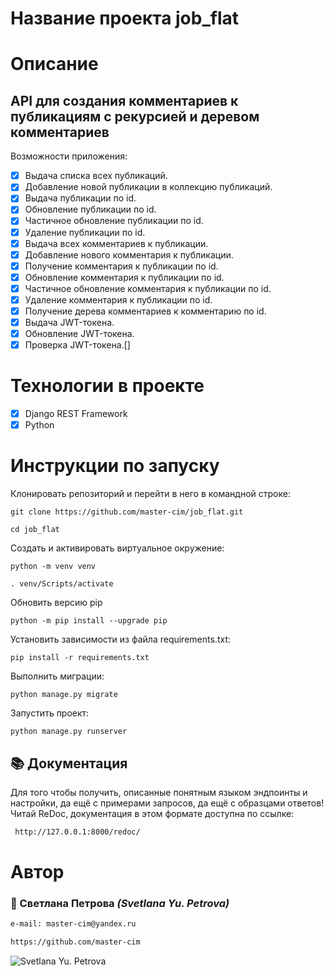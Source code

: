 # Название проекта job_flat

# Описание
## API для создания комментариев к публикациям с рекурсией и деревом комментариев
Возможности приложения:
- [X] Выдача списка всех публикаций.
- [X] Добавление новой публикации в коллекцию публикаций. 
- [X] Выдача публикации по id.
- [X] Обновление публикации по id. 
- [X] Частичное обновление публикации по id. 
- [X] Удаление публикации по id.
- [X] Выдача всех комментариев к публикации.
- [X] Добавление нового комментария к публикации.
- [X] Получение комментария к публикации по id.
- [X] Обновление комментария к публикации по id.
- [X] Частичное обновление комментария к публикации по id.
- [X] Удаление комментария к публикации по id.
- [X] Получение дерева комментариев к комментарию по id.
- [X] Выдача JWT-токена.
- [X] Обновление JWT-токена.
- [X] Проверка JWT-токена.[]

# Технологии в проекте
- [X] Django REST Framework
- [X] Python
# Инструкции по запуску
Клонировать репозиторий и перейти в него в командной строке:

```
git clone https://github.com/master-cim/job_flat.git
```

```
cd job_flat
```

Cоздать и активировать виртуальное окружение:

```
python -m venv venv
```

```
. venv/Scripts/activate
```
Обновить версию pip
```
python -m pip install --upgrade pip
```

Установить зависимости из файла requirements.txt:

```
pip install -r requirements.txt
```

Выполнить миграции:

```
python manage.py migrate
```

Запустить проект:

```
python manage.py runserver
```
## :books: Документация
Для того чтобы получить, описанные понятным языком эндпоинты и настройки, да ещё с примерами запросов, да ещё с образцами ответов!
Читай ReDoc, документация в этом формате доступна по ссылке:

```html
 http://127.0.0.1:8000/redoc/
```
# Автор
### :small_orange_diamond: Светлана  Петрова _(Svetlana Yu. Petrova)_
```html
e-mail: master-cim@yandex.ru
```
```html
https://github.com/master-cim
```
![Svetlana Yu. Petrova](https://sun9-77.userapi.com/s/v1/ig2/MDIlASOymPanW75zbZR78LB6oF-OmiKXdvbnoH2WTB6ESdmIY-gzuIcazUv5DdXC2DA0C7WFP_pc4QzMiNU6kBvU.jpg?size=400x438&quality=96&type=album "Svetlana Yu. Petrova")
